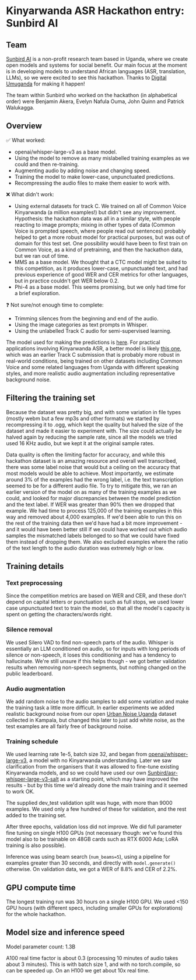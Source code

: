 # Kinyarwanda ASR Hackathon entry: Sunbird AI

## Team

[Sunbird AI](https://sunbird.ai) is a non-profit research team based in Uganda, where we create open models and systems for social benefit.
Our main focus at the moment is in developing models to understand African languages (ASR, translation, LLMs),
so we were excited to see this hackathon. Thanks to [Digital Umuganda](https://digitalumuganda.com/) for making it happen!

The team within Sunbird who worked on the hackathon (in alphabetical order) were Benjamin Akera, Evelyn Nafula Ouma, John Quinn and Patrick Walukagga.

## Overview

 ✅ What worked:

- openai/whisper-large-v3 as a base model.
- Using the model to remove as many mislabelled training examples as we could and then re-training.
- Augmenting audio by adding noise and changing speed.
- Training the model to make lower-case, unpunctuated predictions.
- Recompressing the audio files to make them easier to work with.

❌ What didn't work:

- Using external datasets for track C. We trained on all of Common Voice Kinyarwanda (a million examples!) but didn't see any improvement. Hypothesis: the hackathon data was all in a similar style, with people reacting to image prompts; mixing in other types of data (Common Voice is prompted speech, where people read out sentences) probably helped to get a more robust model for practical purposes, but was out of domain for this test set. One possibility would have been to first train on Common Voice, as a kind of pretraining, and then the hackathon data, but we ran out of time.
- MMS as a base model. We thought that a CTC model might be suited to this competition, as it produces lower-case, unpunctuated text, and had previous experience of good WER and CER metrics for other languages, but in practice couldn't get WER below 0.2.
- Phi-4 as a base model. This seems promising, but we only had time for a brief exploration.
  
❓ Not sure/not enough time to complete:

- Trimming silences from the beginning and end of the audio.
- Using the image categories as text prompts in Whisper.
- Using the unlabelled Track C audio for semi-supervised learning.

The model used for making the predictions is [here](https://huggingface.co/jq/whisper-large-v3-kin-track-b). For practical applications involving Kinyarwanda ASR, a better model is likely [this one](jq/whisper-large-v3-kin-nyn-lug-xog), which was an earlier Track C submission that is probably more robust in real-world conditions, being trained on other datasets including Common Voice and some related languages from Uganda with different speaking styles, and more realistic audio augmentation including representative background noise.

## Filtering the training set

Because the dataset was pretty big, and with some variation in file types (mostly webm but a few mp3s and other formats) we started by recompressing it to .ogg, which kept the quality but halved the size of the dataset and made it easier to experiment with. The size could actually be halved again by reducing the sample rate, since all the models we tried used 16 KHz audio, but we kept it at the original sample rates.

Data quality is often the limiting factor for accuracy, and while this hackathon dataset is an amazing resource and overall well transcribed, there was some label noise that would but a ceiling on the accuracy that most models would be able to achieve. Most importantly, we estimate around 3% of the examples had the wrong label, i.e. the text transcription seemed to be for a different audio file.
To try to mitigate this, we ran an earlier version of the model on as many of the training examples as we could, and looked for major discrepancies
between the model prediction and the text label. If WER was greater than 90% then we dropped that example.
We had time to process 125,000 of the training examples in this way and removed about 4,000 examples.
If we'd been able to run this on the rest of the training data then we'd have had a bit more improvement - and it would have been better still if we could have worked out which audio samples the mismatched labels belonged to so that we could have fixed them instead of dropping them.
We also excluded examples where the ratio of the text length to the audio duration was extremely high or low.

## Training details

### Text preprocessing

Since the competition metrics are based on WER and CER, and these don't depend on capital letters or punctuation such as full stops,
we used lower case unpunctuated text to train the model, so that all the model's capacity is spent on getting the characters/words right.

### Silence removal

We used Silero VAD to find non-speech parts of the audio. Whisper is essentially an LLM conditioned on audio,
so for inputs with long periods of silence or non-speech, it loses this conditioning and has a tendency to hallucinate.
We're still unsure if this helps though - we got better validation results when removing non-speech segments, but nothing changed on the public leaderboard.

### Audio augmentation

We add random noise to the audio samples to add some variation and make the training task a little more difficult. In earlier experiments we added realistic background noise from our open [Urban Noise Uganda](https://huggingface.co/datasets/Sunbird/urban-noise-uganda-61k) dataset collected in Kampala, but changed this later to just add white noise, as the test examples are all fairly free of background noise.

### Training schedule

We used learning rate 1e-5, batch size 32, and began from [openai/whisper-large-v3](htts://hf.co/openai/whisper-large-v3), a model with no Kinyarwanda understanding.
Later we saw clarification from the organisers that it was allowed to fine-tune existing Kinyarwanda models, and
so we could have used our own [Sunbird/asr-whisper-large-v3-salt](https://hf.co/Sunbird/asr-whisper-large-v3-salt) as a starting point,
which may have improved the results - but by this time we'd already done the main training and it seemed to work OK.

The supplied dev_test validation split was huge, with more than 9000 examples.
We used only a few hundred of these for validation, and the rest added to the training set.

After three epochs, validation loss did not improve.
We did full parameter fine tuning on single H100 GPUs
(not necessary though: we've found this model also to be trainable on 48GB cards such as RTX 6000 Ada; LoRA training is also possible).

Inference was using beam search (`num_beams=5`), using a pipeline for examples greater than 30 seconds, and directly with `model.generate()` otherwise.
On validation data, we got a WER of 8.8% and CER of 2.2%.

## GPU compute time

The longest training run was 30 hours on a single H100 GPU. We used <150 GPU hours (with different specs, including smaller GPUs for explorations) for the whole hackathon.

## Model size and inference speed

Model parameter count: 1.3B

A100 real time factor is about 0.3 (processing 10 minutes of audio takes about 3 minutes). This is with batch size 1, and with no torch.compile, so can be speeded up. On an H100 we get about 10x real time.
